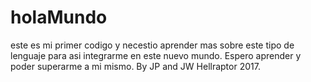 # holaMundo
este es mi primer codigo y necestio aprender mas sobre este tipo de lenguaje para asi integrarme en este nuevo mundo. Espero aprender y poder superarme a mi mismo.
By JP and JW Hellraptor 2017.

